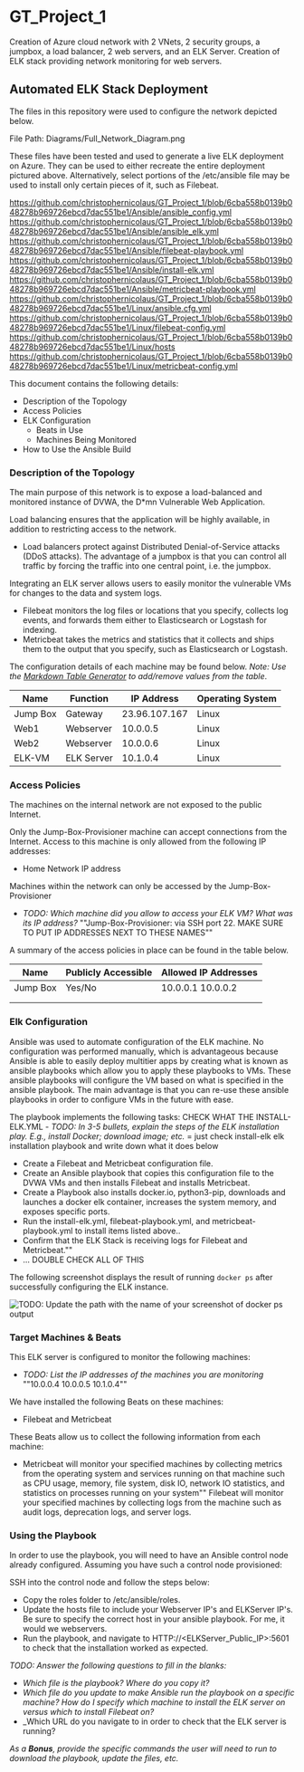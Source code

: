 # GT_Project_1
Creation of Azure cloud network with 2 VNets, 2 security groups, a jumpbox, a load balancer, 2 web servers, and an ELK Server. Creation of ELK stack providing network monitoring for web servers.

## Automated ELK Stack Deployment

The files in this repository were used to configure the network depicted below.

File Path: Diagrams/Full_Network_Diagram.png

These files have been tested and used to generate a live ELK deployment on Azure. They can be used to either recreate the entire deployment pictured above. Alternatively, select portions of the /etc/ansible file may be used to install only certain pieces of it, such as Filebeat.

https://github.com/christophernicolaus/GT_Project_1/blob/6cba558b0139b048278b969726ebcd7dac551be1/Ansible/ansible_config.yml
https://github.com/christophernicolaus/GT_Project_1/blob/6cba558b0139b048278b969726ebcd7dac551be1/Ansible/ansible_elk.yml
https://github.com/christophernicolaus/GT_Project_1/blob/6cba558b0139b048278b969726ebcd7dac551be1/Ansible/filebeat-playbook.yml
https://github.com/christophernicolaus/GT_Project_1/blob/6cba558b0139b048278b969726ebcd7dac551be1/Ansible/install-elk.yml
https://github.com/christophernicolaus/GT_Project_1/blob/6cba558b0139b048278b969726ebcd7dac551be1/Ansible/metricbeat-playbook.yml
https://github.com/christophernicolaus/GT_Project_1/blob/6cba558b0139b048278b969726ebcd7dac551be1/Linux/ansible.cfg.yml
https://github.com/christophernicolaus/GT_Project_1/blob/6cba558b0139b048278b969726ebcd7dac551be1/Linux/filebeat-config.yml
https://github.com/christophernicolaus/GT_Project_1/blob/6cba558b0139b048278b969726ebcd7dac551be1/Linux/hosts
https://github.com/christophernicolaus/GT_Project_1/blob/6cba558b0139b048278b969726ebcd7dac551be1/Linux/metricbeat-config.yml

This document contains the following details:
- Description of the Topology
- Access Policies
- ELK Configuration
  - Beats in Use
  - Machines Being Monitored
- How to Use the Ansible Build


### Description of the Topology

The main purpose of this network is to expose a load-balanced and monitored instance of DVWA, the D*mn Vulnerable Web Application.

Load balancing ensures that the application will be highly available, in addition to restricting access to the network.
- Load balancers protect against Distributed Denial-of-Service attacks (DDoS attacks). The advantage of a jumpbox is that you can control all traffic by forcing the traffic into one central point, i.e. the jumpbox.

Integrating an ELK server allows users to easily monitor the vulnerable VMs for changes to the data and system logs.
- Filebeat monitors the log files or locations that you specify, collects log events, and forwards them either to Elasticsearch or Logstash for indexing.
- Metricbeat takes the metrics and statistics that it collects and ships them to the output that you specify, such as Elasticsearch or Logstash.

The configuration details of each machine may be found below.
_Note: Use the [Markdown Table Generator](http://www.tablesgenerator.com/markdown_tables) to add/remove values from the table_.

| Name     | Function   | IP Address    | Operating System |
|----------|------------|---------------|------------------|
| Jump Box | Gateway    | 23.96.107.167 | Linux            |
| Web1     | Webserver  | 10.0.0.5      | Linux            |
| Web2     | Webserver  | 10.0.0.6      | Linux            |
| ELK-VM   | ELK Server | 10.1.0.4      | Linux            |

### Access Policies

The machines on the internal network are not exposed to the public Internet. 

Only the Jump-Box-Provisioner machine can accept connections from the Internet. Access to this machine is only allowed from the following IP addresses:
- Home Network IP address

Machines within the network can only be accessed by the Jump-Box-Provisioner
- _TODO: Which machine did you allow to access your ELK VM? What was its IP address?_
""Jump-Box-Provisioner: <ip address> via SSH port 22. MAKE SURE TO PUT IP ADDRESSES NEXT TO THESE NAMES""

A summary of the access policies in place can be found in the table below.

| Name     | Publicly Accessible | Allowed IP Addresses |
|----------|---------------------|----------------------|
| Jump Box | Yes/No              | 10.0.0.1 10.0.0.2    |
|          |                     |                      |
|          |                     |                      |

### Elk Configuration

Ansible was used to automate configuration of the ELK machine. No configuration was performed manually, which is advantageous because Ansible is able to easily deploy multitier apps by creating what is known as ansible playbooks which allow you to apply these playbooks to VMs. These ansible playbooks will configure the VM based on what is specified in the ansible playbook. The main advantage is that you can re-use these ansible playbooks in order to configure VMs in the future with ease.

The playbook implements the following tasks: CHECK WHAT THE INSTALL-ELK.YML - _TODO: In 3-5 bullets, explain the steps of the ELK installation play. E.g., install Docker; download image; etc._ = just check install-elk elk installation playbook and write down what it does below
- Create a Filebeat and Metricbeat configuration file.
- Create an Ansible playbook that copies this configuration file to the DVWA VMs and then installs Filebeat and installs Metricbeat. 
- Create a Playbook also installs docker.io, python3-pip, downloads and launches a docker elk container, increases the system memory, and exposes specific ports.
- Run the install-elk.yml, filebeat-playbook.yml, and metricbeat-playbook.yml to install items listed above..
- Confirm that the ELK Stack is receiving logs for Filebeat and Metricbeat.""
- ... DOUBLE CHECK ALL OF THIS

The following screenshot displays the result of running `docker ps` after successfully configuring the ELK instance.

![TODO: Update the path with the name of your screenshot of docker ps output](Images/docker_ps_output.png)

### Target Machines & Beats
This ELK server is configured to monitor the following machines:
- _TODO: List the IP addresses of the machines you are monitoring_
""10.0.0.4 
10.0.0.5
10.1.0.4""

We have installed the following Beats on these machines:
- Filebeat and Metricbeat

These Beats allow us to collect the following information from each machine:
- Metricbeat will monitor your specified machines by collecting metrics from the operating system and services running on that machine such as CPU usage, memory, file system, disk IO, network IO statistics, and statistics on processes running on your system""
Filebeat will monitor your specified machines by collecting logs from the machine such as audit logs, deprecation logs, and server logs.


### Using the Playbook
In order to use the playbook, you will need to have an Ansible control node already configured. Assuming you have such a control node provisioned: 

SSH into the control node and follow the steps below:
- Copy the roles folder to /etc/ansible/roles.
- Update the hosts file to include your Webserver IP's and ELKServer IP's. Be sure to specify the correct host in your ansible playbook. For me, it would we webservers.
- Run the playbook, and navigate to HTTP://<ELKServer_Public_IP>:5601 to check that the installation worked as expected.

_TODO: Answer the following questions to fill in the blanks:_
- _Which file is the playbook? Where do you copy it?_
- _Which file do you update to make Ansible run the playbook on a specific machine? How do I specify which machine to install the ELK server on versus which to install Filebeat on?_
- _Which URL do you navigate to in order to check that the ELK server is running?

_As a **Bonus**, provide the specific commands the user will need to run to download the playbook, update the files, etc._

